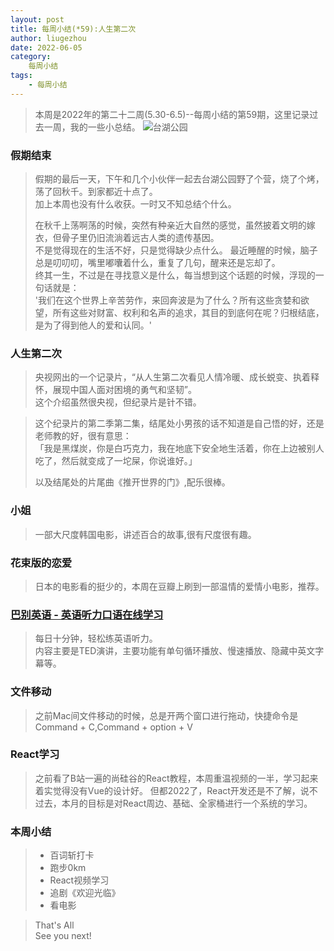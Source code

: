 ```yaml
---
layout: post
title: 每周小结(*59):人生第二次 
author: liugezhou
date: 2022-06-05
category:
    每周小结
tags:
    - 每周小结
---
```

> 本周是2022年的第二十二周(5.30-6.5)--每周小结的第59期，这里记录过去一周，我的一些小总结。
![台湖公园](https://cdn.jsdelivr.net/gh/liugezhou/image@master/blog/202222_01.kvaog578bdc.webp)
<!--more-->
### 假期结束  
> 假期的最后一天，下午和几个小伙伴一起去台湖公园野了个营，烧了个烤，荡了回秋千。到家都近十点了。  
> 加上本周也没有什么收获。一时又不知总结个什么。  
>
> 在秋千上荡啊荡的时候，突然有种亲近大自然的感觉，虽然披着文明的嫁衣，但骨子里仍旧流淌着远古人类的遗传基因。  
> 不是觉得现在的生活不好，只是觉得缺少点什么。
> 最近睡醒的时候，脑子总是叨叨叨，嘴里嘟囔着什么，重复了几句，醒来还是忘却了。  
> 终其一生，不过是在寻找意义是什么，每当想到这个话题的时候，浮现的一句话就是：  
> '我们在这个世界上辛苦劳作，来回奔波是为了什么？所有这些贪婪和欲望，所有这些对财富、权利和名声的追求，其目的到底何在呢？归根结底，是为了得到他人的爱和认同。' 


### 人生第二次
> 央视网出的一个记录片，“从人生第二次看见人情冷暖、成长蜕变、执着释怀，展现中国人面对困境的勇气和坚韧”。  
> 这个介绍虽然很央视，但纪录片是针不错。  

> 这个纪录片的第二季第二集，结尾处小男孩的话不知道是自己悟的好，还是老师教的好，很有意思：  
> 「我是黑煤炭，你是白巧克力，我在地底下安全地生活着，你在上边被别人吃了，然后就变成了一坨屎，你说谁好。」  
> 
> 以及结尾处的片尾曲《推开世界的门》,配乐很棒。

### 小姐
> 一部大尺度韩国电影，讲述百合的故事,很有尺度很有趣。

### 花束版的恋爱
> 日本的电影看的挺少的，本周在豆瓣上刷到一部温情的爱情小电影，推荐。

### [巴别英语 - 英语听力口语在线学习](https://www.babelabc.com/)
> 每日十分钟，轻松练英语听力。  
> 内容主要是TED演讲，主要功能有单句循环播放、慢速播放、隐藏中英文字幕等。

### 文件移动
> 之前Mac间文件移动的时候，总是开两个窗口进行拖动，快捷命令是Command + C,Command + option + V

### React学习
> 之前看了B站一遍的尚硅谷的React教程，本周重温视频的一半，学习起来着实觉得没有Vue的设计好。 
> 但都2022了，React开发还是不了解，说不过去，本月的目标是对React周边、基础、全家桶进行一个系统的学习。


### 本周小结
> - 百词斩打卡
> - 跑步0km 
> - React视频学习
> - 追剧《欢迎光临》
> - 看电影

> That's All  
> See you next!